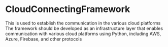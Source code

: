 # CloudConnectingFramework
This is used to establish the communication in the various cloud platforms
The framework should be developed as an infrastructure layer that enables communication with various cloud platforms using Python, including AWS, Azure, Firebase, and other protocols

